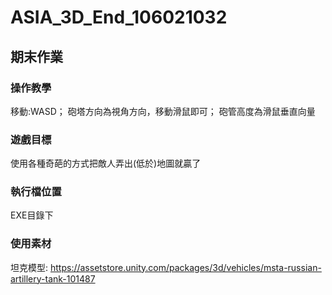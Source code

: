 # ASIA_3D_End_106021032
## 期末作業
### 操作教學
移動:WASD；
砲塔方向為視角方向，移動滑鼠即可；
砲管高度為滑鼠垂直向量
### 遊戲目標
使用各種奇葩的方式把敵人弄出(低於)地圖就贏了
### 執行檔位置
EXE目錄下
### 使用素材
坦克模型:
https://assetstore.unity.com/packages/3d/vehicles/msta-russian-artillery-tank-101487
